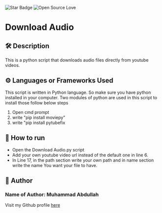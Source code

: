 <!--Please do not remove this part-->
![Star Badge](https://img.shields.io/static/v1?label=%F0%9F%8C%9F&message=If%20Useful&style=style=flat&color=BC4E99)
![Open Source Love](https://badges.frapsoft.com/os/v1/open-source.svg?v=103)

# Download Audio


<!--An image is an illustration for your project, the tip here is using your sense of humour as much as you can :D 

You can copy paste my markdown photo insert as following:
<p align="center">
<img src="your-source-is-here" width=40% height=40%>
-->

## 🛠️ Description
<!--Remove the below lines and add yours -->
This is a python script that downloads audio files directly from youtube videos.

## ⚙️ Languages or Frameworks Used
<!--Remove the below lines and add yours -->
This script is written in Python language. So make sure you have python installed in your computer. Two modules of python are used in this script to install those follow below steps
1. Open cmd prompt
2. write "pip install moviepy"
3. write "pip install pytubefix 
## 🌟 How to run
<!--Remove the below lines and add yours -->
- Open the Download Audio.py script
- Add your own youtube video url instead of the default one in line 6.
- In Line 17, in the path section write your own path and in name section write the name You want your file to have.


## 🤖 Author
<!--Remove the below lines and add yours -->
### Name of Author: Muhammad Abdullah
Visit my Github profile [here](https://github.com/Muhammad-Abdullah3)


